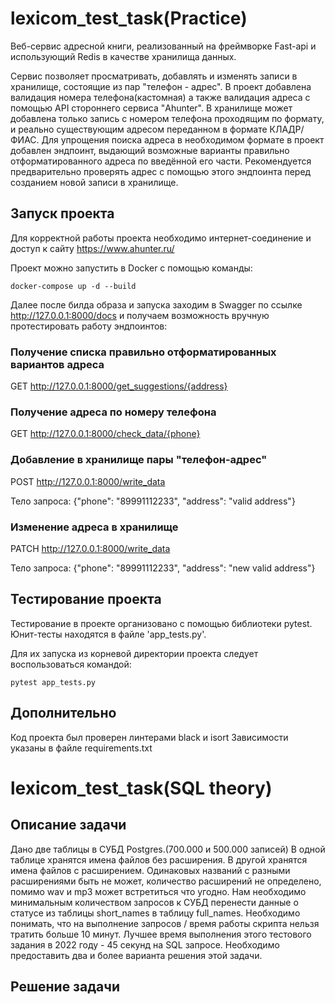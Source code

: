 # lexicom_test_task(Practice)

Веб-сервис адресной книги, реализованный на фреймворке Fast-api и использующий Redis в качестве хранилища данных.

Сервис позволяет просматривать, добавлять и изменять записи в хранилище, состоящие из пар "телефон - адрес". 
В проект добавлена валидация номера телефона(кастомная) а также валидация адреса с помощью API стороннего сервиса "Ahunter".
В хранилище может добавлена только запись с номером телефона проходящим по формату, и реально существующим адресом переданном в формате КЛАДР/ФИАС.
Для упрощения поиска адреса в необходимом формате в проект добавлен эндпоинт, выдающий возможные варианты правильно отформатированного адреса по введённой его части.
Рекомендуется предварительно проверять адрес с помощью этого эндпоинта перед созданием новой записи в хранилище.

## Запуск проекта 
Для корректной работы проекта необходимо интернет-соединение и доступ к сайту https://www.ahunter.ru/

Проект можно запустить в Docker с помощью команды:
```shell
docker-compose up -d --build    
```

Далее после билда образа и запуска заходим в Swagger по ссылке http://127.0.0.1:8000/docs и получаем возможность вручную протестировать работу эндпоинтов:


### Получение списка правильно отформатированных вариантов адреса
GET http://127.0.0.1:8000/get_suggestions/{address}


### Получение адреса по номеру телефона
GET http://127.0.0.1:8000/check_data/{phone}


### Добавление в хранилище пары "телефон-адрес"
POST http://127.0.0.1:8000/write_data

Тело запроса: {"phone": "89991112233", "address": "valid address"}


### Изменение адреса в хранилище
PATCH http://127.0.0.1:8000/write_data

Тело запроса: {"phone": "89991112233", "address": "new valid address"}


## Тестирование проекта
Тестирование в проекте организовано с помощью библиотеки pytest. Юнит-тесты находятся в файле 'app_tests.py'.

Для их запуска из корневой директории проекта следует воспользоваться командой:
```shell
pytest app_tests.py   
```


## Дополнительно

Код проекта был проверен линтерами black и isort
Зависимости указаны в файле requirements.txt


# lexicom_test_task(SQL theory)

## Описание задачи
Дано две таблицы в СУБД Postgres.(700.000 и 500.000 записей)
В одной таблице хранятся имена файлов без расширения. В другой хранятся имена файлов с
расширением. Одинаковых названий с разными расширениями быть не может, количество
расширений не определено, помимо wav и mp3 может встретиться что угодно.
Нам необходимо минимальным количеством запросов к СУБД перенести данные о статусе из
таблицы short_names в таблицу full_names.
Необходимо понимать, что на выполнение запросов / время работы скрипта нельзя тратить
больше 10 минут. Лучшее время выполнения этого тестового задания в 2022 году - 45 секунд на
SQL запросе.
Необходимо предоставить два и более варианта решения этой задачи.

## Решение задачи
